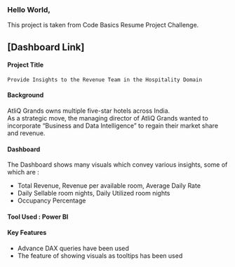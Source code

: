 ### Hello World,

This project is taken from Code Basics Resume Project Challenge.

## [Dashboard Link]

#### Project Title
`Provide Insights to the Revenue Team in the Hospitality Domain`

#### Background
AtliQ Grands owns multiple five-star hotels across India.  
As a strategic move, the managing director of AtliQ Grands wanted to incorporate “Business and Data Intelligence” to regain their market share and revenue.

#### Dashboard
The Dashboard shows many visuals which convey various insights, some of which are :
- Total Revenue, Revenue per available room, Average Daily Rate
- Daily Sellable room nights, Daily Utilized room nights
- Occupancy Percentage

#### Tool Used : Power BI

#### Key Features
- Advance DAX queries have been used
- The feature of showing visuals as tooltips has been used
